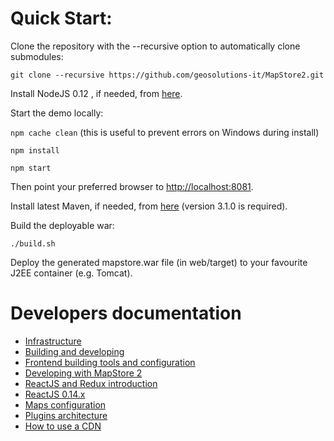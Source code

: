 # Quick Start:

Clone the repository with the --recursive option to automatically clone submodules:

`git clone --recursive https://github.com/geosolutions-it/MapStore2.git`

Install NodeJS 0.12 , if needed, from [here](https://nodejs.org/en/download/releases/).

Start the demo locally:

`npm cache clean` (this is useful to prevent errors on Windows during install)

`npm install`

`npm start`

Then point your preferred browser to [http://localhost:8081](http://localhost:8081).

Install latest Maven, if needed, from [here](https://maven.apache.org/download.cgi) (version 3.1.0 is required).

Build the deployable war:

`./build.sh`

Deploy the generated mapstore.war file (in web/target) to your favourite J2EE container (e.g. Tomcat).

# Developers documentation
 * [Infrastructure](https://github.com/geosolutions-it/MapStore2/blob/master/web/client/wiki/Infrastructure-and-general-architecture)
 * [Building and developing](https://github.com/geosolutions-it/MapStore2/blob/master/web/client/wiki/Building-and-developing)
 * [Frontend building tools and configuration](https://github.com/geosolutions-it/MapStore2/blob/master/web/client/wiki/Frontend-building-tools-and-configuration)
 * [Developing with MapStore 2](https://github.com/geosolutions-it/MapStore2/blob/master/web/client/wiki/Developing-with-MapStore-2)
 * [ReactJS and Redux introduction](https://github.com/geosolutions-it/MapStore2/blob/master/web/client/wiki/ReactJS-and-Redux-introduction)
 * [ReactJS 0.14.x](https://github.com/geosolutions-it/MapStore2/blob/master/web/client/wiki/React-0.14.x-Migration-Guide)
 * [Maps configuration](https://github.com/geosolutions-it/MapStore2/blob/master/web/client/wiki/Maps-configuration)
 * [Plugins architecture](https://github.com/geosolutions-it/MapStore2/blob/master/web/client/wiki/Plugins-architecture)
 * [How to use a CDN](https://github.com/geosolutions-it/MapStore2/blob/master/web/client/wiki/How-to-use-a-CDN)
